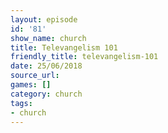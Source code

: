 ```yaml
---
layout: episode
id: '81'
show_name: church
title: Televangelism 101
friendly_title: televangelism-101
date: 25/06/2018
source_url: 
games: []
category: church
tags:
- church
---
```

